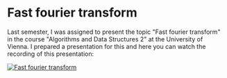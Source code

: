 # Fast fourier transform

Last semester, I was assigned to present the topic "Fast fourier transform" in the course "Algorithms and Data Structures 2" at the University of Vienna. I prepared a presentation for this and here you can watch the recording of this presentation:

[![Fast fourier transform](https://img.youtube.com/vi/9gNZRneuqqY/0.jpg)](https://www.youtube.com/watch?v=9gNZRneuqqY "The fast fourier transform")
